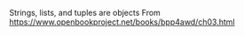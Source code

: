 
Strings, lists, and tuples are objects
From <https://www.openbookproject.net/books/bpp4awd/ch03.html>